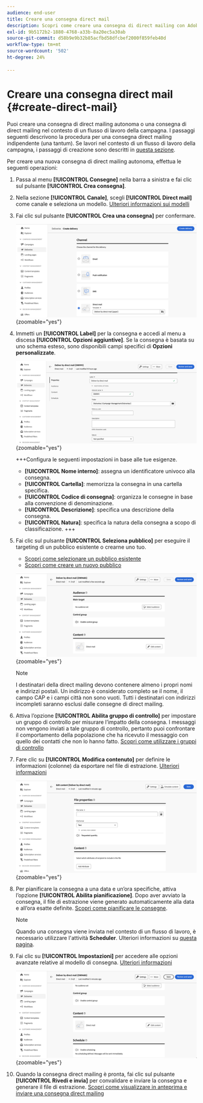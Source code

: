 ```yaml
---
audience: end-user
title: Creare una consegna direct mail
description: Scopri come creare una consegna di direct mailing con Adobe Campaign Web
exl-id: 9b5172b2-1880-4768-a33b-8a20ec5a30ab
source-git-commit: d58b9e9b32b85acfbd58dfcbef2000f859feb40d
workflow-type: tm+mt
source-wordcount: '502'
ht-degree: 24%

---
```


# Creare una consegna direct mail {#create-direct-mail}

Puoi creare una consegna di direct mailing autonoma o una consegna di direct mailing nel contesto di un flusso di lavoro della campagna. I passaggi seguenti descrivono la procedura per una consegna direct mailing indipendente (una tantum). Se lavori nel contesto di un flusso di lavoro della campagna, i passaggi di creazione sono descritti in [questa sezione](../workflows/activities/channels.md#create-a-delivery-in-a-campaign-workflow).

Per creare una nuova consegna di direct mailing autonoma, effettua le seguenti operazioni:

1. Passa al menu **[!UICONTROL Consegne]** nella barra a sinistra e fai clic sul pulsante **[!UICONTROL Crea consegna]**.

1. Nella sezione **[!UICONTROL Canale]**, scegli **[!UICONTROL Direct mail]** come canale e seleziona un modello. [Ulteriori informazioni sui modelli](../msg/delivery-template.md)

1. Fai clic sul pulsante **[!UICONTROL Crea una consegna]** per confermare.

   ![Schermata che mostra la creazione di una consegna direct mailing](assets/dm-create.png){zoomable="yes"}

1. Immetti un **[!UICONTROL Label]** per la consegna e accedi al menu a discesa **[!UICONTROL Opzioni aggiuntive]**. Se la consegna è basata su uno schema esteso, sono disponibili campi specifici di **Opzioni personalizzate**.

   ![Schermata che mostra la configurazione delle proprietà per una consegna direct mailing](assets/dm-properties.png){zoomable="yes"}

   +++Configura le seguenti impostazioni in base alle tue esigenze.
   * **[!UICONTROL Nome interno]**: assegna un identificatore univoco alla consegna.
   * **[!UICONTROL Cartella]**: memorizza la consegna in una cartella specifica.
   * **[!UICONTROL Codice di consegna]**: organizza le consegne in base alla convenzione di denominazione.
   * **[!UICONTROL Descrizione]**: specifica una descrizione della consegna.
   * **[!UICONTROL Natura]**: specifica la natura della consegna a scopo di classificazione.
+++

1. Fai clic sul pulsante **[!UICONTROL Seleziona pubblico]** per eseguire il targeting di un pubblico esistente o crearne uno tuo.

   * [Scopri come selezionare un pubblico esistente](../audience/add-audience.md)
   * [Scopri come creare un nuovo pubblico](../audience/one-time-audience.md)

   ![Schermata che mostra la selezione del pubblico per una consegna direct mailing](assets/dm-audience.png){zoomable="yes"}

   >[!NOTE]
   >
   >I destinatari della direct mailing devono contenere almeno i propri nomi e indirizzi postali. Un indirizzo è considerato completo se il nome, il campo CAP e i campi città non sono vuoti. Tutti i destinatari con indirizzi incompleti saranno esclusi dalle consegne di direct mailing.

1. Attiva l’opzione **[!UICONTROL Abilita gruppo di controllo]** per impostare un gruppo di controllo per misurare l’impatto della consegna. I messaggi non vengono inviati a tale gruppo di controllo, pertanto puoi confrontare il comportamento della popolazione che ha ricevuto il messaggio con quello dei contatti che non lo hanno fatto. [Scopri come utilizzare i gruppi di controllo](../audience/control-group.md)

1. Fare clic su **[!UICONTROL Modifica contenuto]** per definire le informazioni (colonne) da esportare nel file di estrazione. [Ulteriori informazioni](content-direct-mail.md)

   ![Schermata che mostra la modifica del contenuto per una consegna direct mailing](assets/dm-content.png){zoomable="yes"}

1. Per pianificare la consegna a una data e un’ora specifiche, attiva l’opzione **[!UICONTROL Abilita pianificazione]**. Dopo aver avviato la consegna, il file di estrazione viene generato automaticamente alla data e all’ora esatte definite. [Scopri come pianificare le consegne](../msg/gs-deliveries.md#gs-schedule).

   >[!NOTE]
   >
   >Quando una consegna viene inviata nel contesto di un flusso di lavoro, è necessario utilizzare l&#39;attività **Scheduler**. Ulteriori informazioni su [questa pagina](../workflows/activities/scheduler.md).

1. Fai clic su **[!UICONTROL Impostazioni]** per accedere alle opzioni avanzate relative al modello di consegna. [Ulteriori informazioni](../advanced-settings/delivery-settings.md)

   ![Schermata che mostra le impostazioni avanzate per una consegna direct mailing](assets/dm-settings.png){zoomable="yes"}

1. Quando la consegna direct mailing è pronta, fai clic sul pulsante **[!UICONTROL Rivedi e invia]** per convalidare e inviare la consegna e generare il file di estrazione. [Scopri come visualizzare in anteprima e inviare una consegna direct mailing](send-direct-mail.md)